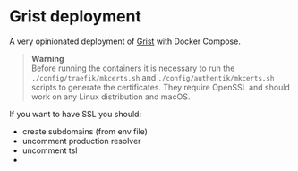 # Grist deployment

A very opinionated deployment of [Grist](https://www.getgrist.com) with Docker Compose.

> **Warning**  
> Before running the containers it is necessary to run the `./config/traefik/mkcerts.sh` and `./config/authentik/mkcerts.sh` scripts to generate the certificates. They require OpenSSL and should work on any Linux distribution and macOS.

If you want to have SSL you should:
- create subdomains (from env file)
- uncomment production resolver
- uncomment tsl
- 
